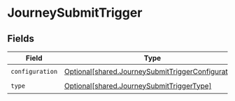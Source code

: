 # JourneySubmitTrigger


## Fields

| Field                                                                                                              | Type                                                                                                               | Required                                                                                                           | Description                                                                                                        |
| ------------------------------------------------------------------------------------------------------------------ | ------------------------------------------------------------------------------------------------------------------ | ------------------------------------------------------------------------------------------------------------------ | ------------------------------------------------------------------------------------------------------------------ |
| `configuration`                                                                                                    | [Optional[shared.JourneySubmitTriggerConfiguration]](undefined/models/shared/journeysubmittriggerconfiguration.md) | :heavy_check_mark:                                                                                                 | N/A                                                                                                                |
| `type`                                                                                                             | [Optional[shared.JourneySubmitTriggerType]](undefined/models/shared/journeysubmittriggertype.md)                   | :heavy_check_mark:                                                                                                 | N/A                                                                                                                |